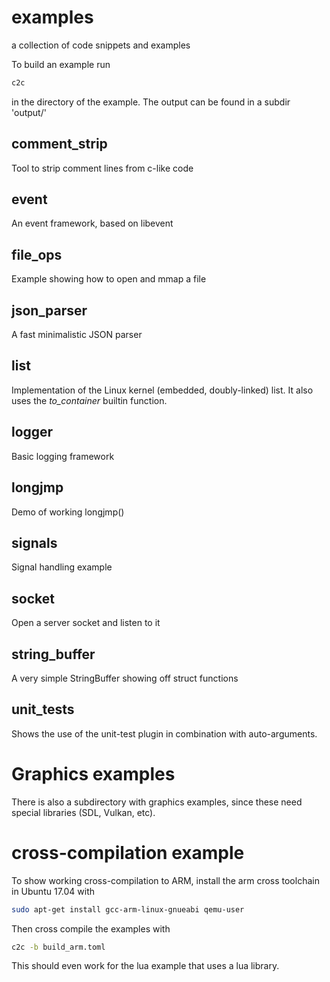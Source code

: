 # examples
a collection of code snippets and examples

To build an example run
```bash
c2c
```
in the directory of the example. The output can
be found in a subdir 'output/'

## comment_strip
Tool to strip comment lines from c-like code

## event
An event framework, based on libevent

## file_ops
Example showing how to open and mmap a file

## json_parser
A fast minimalistic JSON parser

## list
Implementation of the Linux kernel (embedded, doubly-linked) list. It
also uses the *to_container* builtin function.

## logger
Basic logging framework

## longjmp
Demo of working longjmp()

## signals
Signal handling example

## socket
Open a server socket and listen to it

## string_buffer
A very simple StringBuffer showing off struct functions

## unit_tests
Shows the use of the unit-test plugin in combination with auto-arguments.


# Graphics examples

There is also a subdirectory with graphics examples, since these need special libraries
(SDL, Vulkan, etc).


# cross-compilation example
To show working cross-compilation to ARM, install the arm cross toolchain in
Ubuntu 17.04 with

```bash
sudo apt-get install gcc-arm-linux-gnueabi qemu-user
```

Then cross compile the examples with

```bash
c2c -b build_arm.toml
```

This should even work for the lua example that uses a lua library.

